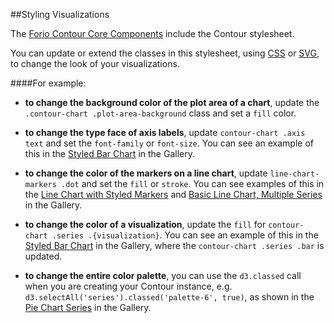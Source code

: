 ##Styling Visualizations

The [Forio Contour Core Components](get_contour.html) include the Contour stylesheet.

You can update or extend the classes in this stylesheet, using [CSS](http://en.wikipedia.org/wiki/Cascading_Style_Sheets) or [SVG](http://www.w3.org/TR/SVG11/styling.html), to change the look of your visualizations.


####For example:

* **to change the background color of the plot area of a chart**, update the `.contour-chart .plot-area-background` class and set a `fill` color.

* **to change the type face of axis labels**, update `contour-chart .axis text` and set the `font-family` or `font-size`. You can see an example of this in the [Styled Bar Chart](gallery.html#/chart/bar/bar-styled) in the Gallery.

* **to change the color of the markers on a line chart**, update `line-chart-markers .dot` and set the `fill` or `stroke`. You can see examples of this in the [Line Chart with Styled Markers](gallery.html#/chart/line/line-markers) and [Basic Line Chart, Multiple Series](gallery.html#/chart/line/line-multi-basic) in the Gallery.

* **to change the color of a visualization**, update the `fill` for `contour-chart .series .{visualization}`. You can see an example of this in the [Styled Bar Chart](gallery.html#/chart/bar/bar-styled) in the Gallery, where the `contour-chart .series .bar` is updated.

* **to change the entire color palette**, you can use the `d3.classed` call when you are creating your Contour instance, e.g. `d3.selectAll('series').classed('palette-6', true)`, as shown in the [Pie Chart Series](gallery.html#/chart/pie/pie-series) in the Gallery.








